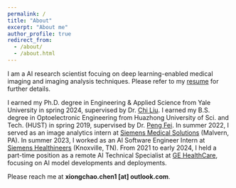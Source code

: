 ```yaml
---
permalink: /
title: "About"
excerpt: "About me"
author_profile: true
redirect_from: 
  - /about/
  - /about.html
---
```


I am a AI research scientist focuing on deep learning-enabled medical imaging and imaging analysis techniques. Please refer to my [resume](https://xiongchaochen.github.io/cv/) for further details. 

I earned my Ph.D. degree in Engineering & Applied Science from Yale University in spring 2024, supervised by Dr. [Chi Liu](https://medicine.yale.edu/profile/chi_liu/). I earned my B.S. degree in Optoelectronic Engineering from Huazhong University of Sci. and Tech. (HUST) in spring 2019, supervised by Dr. [Peng Fei](http://faculty.hust.edu.cn/feipeng/zh_CN/index.htm). In summer 2022, I served as an image analytics intern at [Siemens Medical Solutions](https://www.siemens-healthineers.com/) (Malvern, PA). In summer 2023, I worked as an AI Software Engineer Intern at [Siemens Healthineers](https://www.siemens-healthineers.com/) (Knoxville, TN). From 2021 to early 2024, I held a part-time position as a remote AI Technical Specialist at [GE HealthCare](https://www.gehealthcare.com/), focusing on AI model developments and deployments.

Please reach me at **xiongchao.chen1 [at] outlook.com**.



